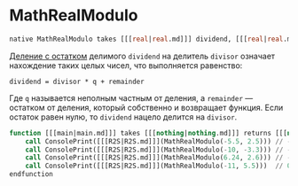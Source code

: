 # MathRealModulo

```sql
native MathRealModulo takes [[[real|real.md]]] dividend, [[[real|real.md]]] divisor returns [[[real|real.md]]]
```

<snippet id="description">

[Деление с остатком](https://w.wiki/BGiy) делимого `dividend` на делитель `divisor` означает нахождение таких целых
чисел, что выполняется равенство:

```
dividend = divisor * q + remainder
```

Где `q` называется неполным частным от деления, а `remainder` — остатком от деления, который собственно и возвращает
функция.
Если остаток равен нулю, то `dividend` нацело делится на `divisor`.

</snippet>

```sql
function [[[main|main.md]]] takes [[[nothing|nothing.md]]] returns [[[nothing|nothing.md]]]
    call ConsolePrint([[[R2S|R2S.md]]](MathRealModulo(-5.5, 2.5))) // -0.500
    call ConsolePrint([[[R2S|R2S.md]]](MathRealModulo(-10, -3.3))) // -0.100
    call ConsolePrint([[[R2S|R2S.md]]](MathRealModulo(6.24, 2.6))) // -1.040
    call ConsolePrint([[[R2S|R2S.md]]](MathRealModulo(-11, 5.5)))  // 0.000
endfunction
```